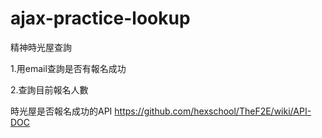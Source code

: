 # ajax-practice-lookup
精神時光屋查詢

1.用email查詢是否有報名成功

2.查詢目前報名人數

時光屋是否報名成功的API
https://github.com/hexschool/TheF2E/wiki/API-DOC


